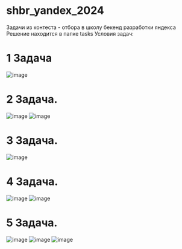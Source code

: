 # shbr_yandex_2024
Задачи из контеста - отбора в школу бекенд разработки яндекса
Решение находится в папке tasks
Условия задач: 
# 1 Задача


![image](https://github.com/probablyartem/shbr_yandex_2024/assets/144273778/f09c5d02-3808-4cb2-9ae4-18d232d98544)
# 2 Задача. 
![image](https://github.com/probablyartem/shbr_yandex_2024/assets/144273778/80ef9798-5b65-44c2-8d90-b927532cf05c)
![image](https://github.com/probablyartem/shbr_yandex_2024/assets/144273778/fe83be7e-6696-40e5-98c0-50c749040e33)
# 3 Задача.
![image](https://github.com/probablyartem/shbr_yandex_2024/assets/144273778/4dc44215-10df-4c1f-bc1a-f6a9235c8bc5)
# 4 Задача.
![image](https://github.com/probablyartem/shbr_yandex_2024/assets/144273778/19d335dc-16ab-4bf7-8fee-cd39d6c18949)
![image](https://github.com/probablyartem/shbr_yandex_2024/assets/144273778/efe67018-00e3-4904-8308-930c030a6048)
# 5 Задача.
![image](https://github.com/probablyartem/shbr_yandex_2024/assets/144273778/4dc493e9-d2e7-40e1-95b0-171787901732)
![image](https://github.com/probablyartem/shbr_yandex_2024/assets/144273778/39fe855b-53dc-417c-b4c9-745a35c2ba0f)
![image](https://github.com/probablyartem/shbr_yandex_2024/assets/144273778/e4243921-4e18-4f96-896a-642af88278a2)

